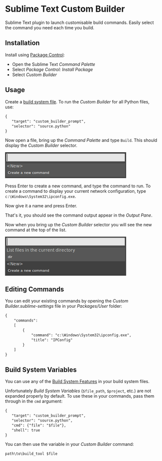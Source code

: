 Sublime Text Custom Builder
===========================

Sublime Text plugin to launch customisable build commands. Easily select the command you need each time you build.

Installation
------------

Install using [Package Control](https://sublime.wbond.net/):

* Open the Sublime Text *Command Palette*
* Select *Package Control: Install Package*
* Select *Custom Builder*

Usage
-----

Create a [build system file](http://docs.sublimetext.info/en/latest/file_processing/build_systems.html). 
To run the *Custom Builder* for all Python files, use:
```
{
   "target": "custom_builder_prompt",
   "selector": "source.python"
}
```

Now open a file, bring up the *Command Palette* and type ```Build```. This should display the *Custom Builder* selector.

![Empty Custom Builder selector](https://github.com/sneakypete81/images/raw/master/sublime_custom_builder_screenshot_empty.png)

Press Enter to create a new command, and type the command to run. 
To create a command to display your current network configuration, type ```c:\Windows\System32\ipconfig.exe```.

Now give it a name and press Enter.

That's it, you should see the command output appear in the *Output Pane*.

Now when you bring up the *Custom Builder* selector you will see the new command at the top of the list.

![Custom Builder selector](https://github.com/sneakypete81/images/raw/master/sublime_custom_builder_screenshot_single.png)

Editing Commands
----------------

You can edit your existing commands by opening the *Custom Builder.sublime-settings* file in your *Packages/User* folder:

```
{
	"commands":
	[
		{
			"command": "c:\Windows\System32\ipconfig.exe",
			"title": "IPConfig"
		}
	]
}
```

Build System Variables
----------------------

You can use any of the [Build System Features](http://docs.sublimetext.info/en/latest/reference/build_systems.html) in your build system files.

Unfortunately *Build System Variables* (```$file_path```, ```$project```, etc.) are not expanded properly by default. To use these in your commands, pass them through in the ```cmd``` argument:

```
{
   "target": "custom_builder_prompt",
   "selector": "source.python",
   "cmd": {"file": "$file"},
   "shell": true
}
```

You can then use the variable in your *Custom Builder* command:

```
path\to\build_tool $file
```

